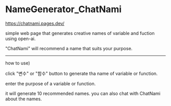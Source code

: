 # NameGenerator_ChatNami
https://chatnami.pages.dev/

simple web page that generates creative names of variable and fuction using open-ai.

"ChatNami" will recommend a name that suits your purpose.
***
how to use)

click "변수" or "함수" button to generate tha name of variable or function.

enter the purpose of a variable or function.

it will generate 10 recommended names. you can also chat with ChatNami about the names.
